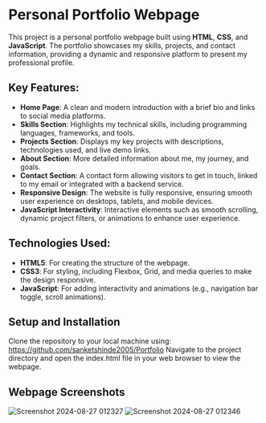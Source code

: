 # Personal Portfolio Webpage

This project is a personal portfolio webpage built using **HTML**, **CSS**, and **JavaScript**. The portfolio showcases my skills, projects, and contact information, providing a dynamic and responsive platform to present my professional profile.

## Key Features:
- **Home Page**: A clean and modern introduction with a brief bio and links to social media platforms.
- **Skills Section**: Highlights my technical skills, including programming languages, frameworks, and tools.
- **Projects Section**: Displays my key projects with descriptions, technologies used, and live demo links.
- **About Section**: More detailed information about me, my journey, and goals.
- **Contact Section**: A contact form allowing visitors to get in touch, linked to my email or integrated with a backend service.
- **Responsive Design**: The website is fully responsive, ensuring smooth user experience on desktops, tablets, and mobile devices.
- **JavaScript Interactivity**: Interactive elements such as smooth scrolling, dynamic project filters, or animations to enhance user experience.

## Technologies Used:
- **HTML5**: For creating the structure of the webpage.
- **CSS3**: For styling, including Flexbox, Grid, and media queries to make the design responsive.
- **JavaScript**: For adding interactivity and animations (e.g., navigation bar toggle, scroll animations).

## Setup and Installation
Clone the repository to your local machine using: https://github.com/sanketshinde2005/Portfolio
Navigate to the project directory and open the index.html file in your web browser to view the webpage.

## Webpage Screenshots
![Screenshot 2024-08-27 012327](https://github.com/user-attachments/assets/8dc28c83-36ea-47ee-9e71-07da30691356)
![Screenshot 2024-08-27 012346](https://github.com/user-attachments/assets/5161b8ca-317c-4167-a03e-7a568c5eacb7)

